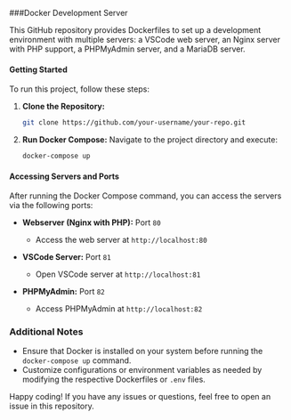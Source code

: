 ###Docker Development Server

This GitHub repository provides Dockerfiles to set up a development environment with multiple servers: a VSCode web server, an Nginx server with PHP support, a PHPMyAdmin server, and a MariaDB server.

#### Getting Started
To run this project, follow these steps:

1. **Clone the Repository:**
   ```bash
   git clone https://github.com/your-username/your-repo.git
   ```

2. **Run Docker Compose:**
   Navigate to the project directory and execute:
   ```bash
   docker-compose up
   ```

#### Accessing Servers and Ports
After running the Docker Compose command, you can access the servers via the following ports:

- **Webserver (Nginx with PHP):** Port `80`
  - Access the web server at `http://localhost:80`

- **VSCode Server:** Port `81`
  - Open VSCode server at `http://localhost:81`

- **PHPMyAdmin:** Port `82`
  - Access PHPMyAdmin at `http://localhost:82`

### Additional Notes
- Ensure that Docker is installed on your system before running the `docker-compose up` command.
- Customize configurations or environment variables as needed by modifying the respective Dockerfiles or `.env` files.

Happy coding! If you have any issues or questions, feel free to open an issue in this repository.
